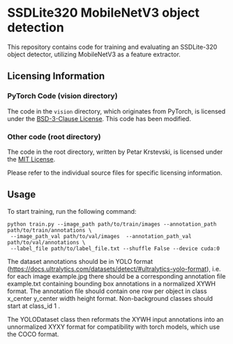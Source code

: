 # SSDLite320 MobileNetV3 object detection

This repository contains code for training and evaluating an SSDLite-320 object detector, utilizing MobileNetV3 as a
feature extractor.

## Licensing Information

### PyTorch Code (vision directory)

The code in the `vision` directory, which originates from PyTorch, is licensed under
the [BSD-3-Clause License](vision/LICENSE_PyTorch). This code has been modified.

### Other code (root directory)

The code in the root directory, written by Petar Krstevski, is licensed under the [MIT License](LICENSE).

Please refer to the individual source files for specific licensing information.

## Usage

To start training, run the following command:

```
python train.py --image_path path/to/train/images --annotation_path path/to/train/annotations \
 --image_path_val path/to/val/images  --annotation_path_val path/to/val/annotations \
 --label_file path/to/label_file.txt --shuffle False --device cuda:0
 ```

The dataset annotations should be in YOLO
format (https://docs.ultralytics.com/datasets/detect/#ultralytics-yolo-format),
i.e. for each image example.jpg there should be a corresponding annotation file example.txt containing bounding box
annotations in
a normalized XYWH format. The annotation file should contain one row per object in class x_center y_center width height
format. Non-background classes should start at class_id 1 .

The YOLODataset class then reformats the XYWH input annotations into an unnormalized XYXY format for compatibility with
torch models, which use the COCO format.

